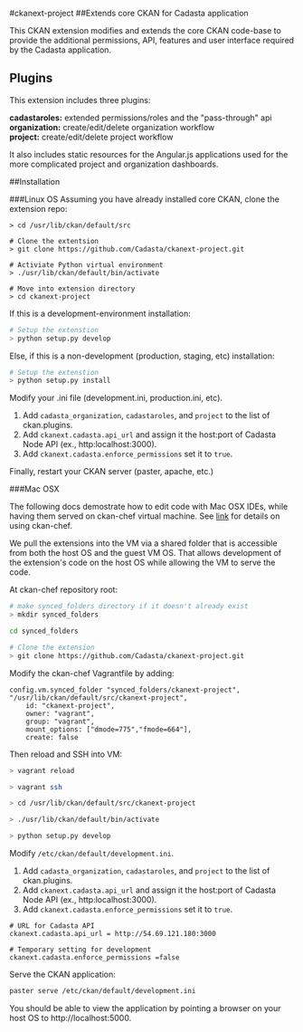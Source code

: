 #ckanext-project
##Extends core CKAN for Cadasta application

This CKAN extension modifies and extends the core CKAN code-base to provide the additional permissions, API, features and user interface required by the Cadasta application.

## Plugins
This extension includes three plugins:   

**cadastaroles:** extended permissions/roles and the "pass-through" api
**organization:** create/edit/delete organization workflow  
**project:** create/edit/delete project workflow

It also includes static resources for the Angular.js applications used for the more complicated project and organization dashboards.

##Installation

###Linux OS
Assuming you have already installed core CKAN, clone the extension repo:

```shell
> cd /usr/lib/ckan/default/src

# Clone the extentsion
> git clone https://github.com/Cadasta/ckanext-project.git

# Activiate Python virtual environment
> ./usr/lib/ckan/default/bin/activate

# Move into extension directory
> cd ckanext-project
```

If this is a development-environment installation:

```bash
# Setup the extenstion
> python setup.py develop

```

Else, if this is a non-development (production, staging, etc) installation:

```bash
# Setup the extenstion
> python setup.py install
```

Modify your .ini file (development.ini, production.ini, etc).  

1. Add `cadasta_organization`,  `cadastaroles`, and `project` to the list of ckan.plugins.  
2. Add `ckanext.cadasta.api_url` and assign it the host:port of Cadasta Node API (ex., http:localhost:3000).  
3. Add `ckanext.cadasta.enforce_permissions` set it to `true`.

Finally, restart your CKAN server (paster, apache, etc.)


###Mac OSX 

The following docs demostrate how to edit code with Mac OSX IDEs, while having them served on ckan-chef virtual machine. See [link](http://) for details on using ckan-chef.

We pull the extensions into the VM via a shared folder that is accessible from both the host OS and the guest VM OS. That allows development of the extension's code on the host OS while allowing the VM to serve the code.

At ckan-chef repository root:  

```bash
# make synced_folders directory if it doesn't already exist
> mkdir synced_folders

cd synced_folders

# Clone the extension
> git clone https://github.com/Cadasta/ckanext-project.git
```

Modify the ckan-chef Vagrantfile by adding:

```
config.vm.synced_folder "synced_folders/ckanext-project", "/usr/lib/ckan/default/src/ckanext-project",
	id: "ckanext-project", 
	owner: "vagrant",
	group: "vagrant",
	mount_options: ["dmode=775","fmode=664"],
	create: false  
```

Then reload and SSH into VM:  

```bash
> vagrant reload

> vagrant ssh

> cd /usr/lib/ckan/default/src/ckanext-project

> ./usr/lib/ckan/default/bin/activate

> python setup.py develop

```

Modify `/etc/ckan/default/development.ini`.
1.  Add `cadasta_organization`,  `cadastaroles`, and `project` to the list of ckan.plugins.  
2.  Add `ckanext.cadasta.api_url` and assign it the host:port of Cadasta Node API (ex., http:localhost:3000).
3.  Add `ckanext.cadasta.enforce_permissions` set it to `true`.

```
# URL for Cadasta API
ckanext.cadasta.api_url = http://54.69.121.180:3000 

# Temporary setting for development
ckanext.cadasta.enforce_permissions =false
```

Serve the CKAN application:
```bash
paster serve /etc/ckan/default/development.ini
```

You should be able to view the application by pointing a browser on your host OS to http://localhost:5000.
